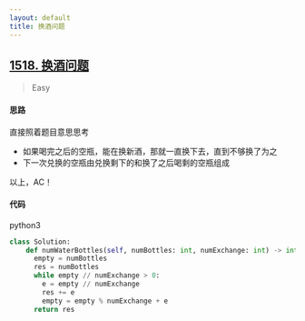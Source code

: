 ```yaml
---
layout: default
title: 换酒问题
---
```


## [1518\. 换酒问题](https://leetcode-cn.com/problems/water-bottles/)

> Easy

#### 思路

直接照着题目意思思考

* 如果喝完之后的空瓶，能在换新酒，那就一直换下去，直到不够换了为之
* 下一次兑换的空瓶由兑换剩下的和换了之后喝剩的空瓶组成

以上，AC！

#### 代码
python3
```python
class Solution:
    def numWaterBottles(self, numBottles: int, numExchange: int) -> int:
      empty = numBottles
      res = numBottles
      while empty // numExchange > 0:
        e = empty // numExchange
        res += e
        empty = empty % numExchange + e
      return res
```